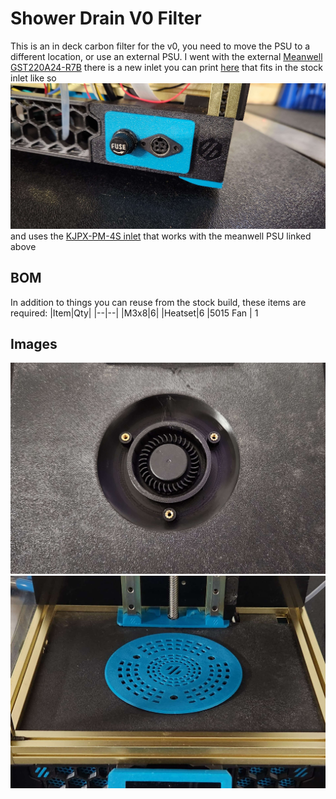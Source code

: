Shower Drain V0 Filter
============

This is an in deck carbon filter for the v0, you need to move the PSU to a different location, or use an external PSU. I went with the external [Meanwell GST220A24-R7B](https://www.amazon.com/gp/product/B01515NRL2/ref=ppx_yo_dt_b_search_asin_title?ie=UTF8&psc=1) there is a new inlet you can print [here](STLs/dc_inlet.stl) that fits in the stock inlet like so ![1](Images/3.png) and uses the [KJPX-PM-4S inlet](https://www.digikey.com/en/products/detail/kycon-inc/KPJX-PM-4S/9990081) that works with the meanwell PSU linked above


BOM
-----------------

In addition to things you can reuse from the stock build, these items are
required:
|Item|Qty|
|--|--|
|M3x8|6|
|Heatset|6
|5015 Fan | 1


Images
-----------------
![1](Images/1.png) 
![1](Images/2.png) 
